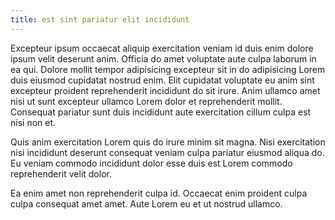 ```yaml
---
title: est sint pariatur elit incididunt
---
```


Excepteur ipsum occaecat aliquip exercitation veniam id duis enim dolore ipsum velit deserunt anim. Officia do amet voluptate aute culpa laborum in ea qui. Dolore mollit tempor adipisicing excepteur sit in do adipisicing Lorem duis eiusmod cupidatat nostrud enim. Elit cupidatat voluptate eu anim sint excepteur proident reprehenderit incididunt do sit irure. Anim ullamco amet nisi ut sunt excepteur ullamco Lorem dolor et reprehenderit mollit. Consequat pariatur sunt duis incididunt aute exercitation cillum culpa est nisi non et.

Quis anim exercitation Lorem quis do irure minim sit magna. Nisi exercitation nisi incididunt deserunt consequat veniam culpa pariatur eiusmod aliqua do. Eu veniam commodo incididunt dolor esse duis est Lorem commodo reprehenderit velit dolor.

Ea enim amet non reprehenderit culpa id. Occaecat enim proident culpa culpa consequat amet amet. Aute Lorem eu et ut nostrud ullamco.